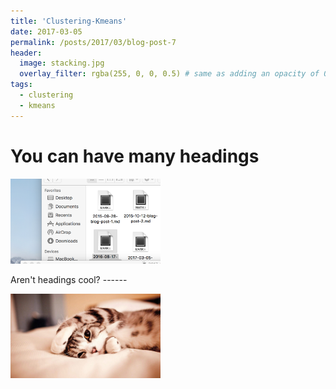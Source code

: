 ```yaml
---
title: 'Clustering-Kmeans'
date: 2017-03-05
permalink: /posts/2017/03/blog-post-7
header:
  image: stacking.jpg
  overlay_filter: rgba(255, 0, 0, 0.5) # same as adding an opacity of 0.5 to a black background
tags:
  - clustering
  - kmeans
---
```





You can have many headings
======
<p float="left"><img src="/images/test.png" width="240" /></p>
Aren't headings cool?
------
<p float="left"><img src="/images/cat.JPG" width="240" /></p>



